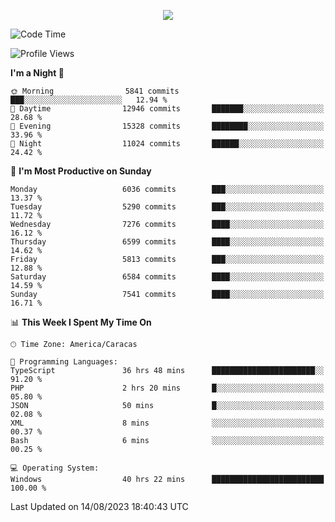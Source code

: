 <p align="center">
  <a href="http://www.github.com/thevacs">
    <img src="https://github-readme-streak-stats.herokuapp.com/?user=thevacs&stroke=ffffff&background=1c1917&ring=0891b2&fire=0891b2&currStreakNum=ffffff&currStreakLabel=0891b2&sideNums=ffffff&sideLabels=ffffff&dates=ffffff&hide_border=true" />
  </a>
</p>

<!--START_SECTION:waka-->
![Code Time](http://img.shields.io/badge/Code%20Time-1%2C615%20hrs%2043%20mins-blue)

![Profile Views](http://img.shields.io/badge/Profile%20Views-0-blue)

**I'm a Night 🦉** 

```text
🌞 Morning                5841 commits        ███░░░░░░░░░░░░░░░░░░░░░░   12.94 % 
🌆 Daytime                12946 commits       ███████░░░░░░░░░░░░░░░░░░   28.68 % 
🌃 Evening                15328 commits       ████████░░░░░░░░░░░░░░░░░   33.96 % 
🌙 Night                  11024 commits       ██████░░░░░░░░░░░░░░░░░░░   24.42 % 
```
📅 **I'm Most Productive on Sunday** 

```text
Monday                   6036 commits        ███░░░░░░░░░░░░░░░░░░░░░░   13.37 % 
Tuesday                  5290 commits        ███░░░░░░░░░░░░░░░░░░░░░░   11.72 % 
Wednesday                7276 commits        ████░░░░░░░░░░░░░░░░░░░░░   16.12 % 
Thursday                 6599 commits        ████░░░░░░░░░░░░░░░░░░░░░   14.62 % 
Friday                   5813 commits        ███░░░░░░░░░░░░░░░░░░░░░░   12.88 % 
Saturday                 6584 commits        ████░░░░░░░░░░░░░░░░░░░░░   14.59 % 
Sunday                   7541 commits        ████░░░░░░░░░░░░░░░░░░░░░   16.71 % 
```


📊 **This Week I Spent My Time On** 

```text
🕑︎ Time Zone: America/Caracas

💬 Programming Languages: 
TypeScript               36 hrs 48 mins      ███████████████████████░░   91.20 % 
PHP                      2 hrs 20 mins       █░░░░░░░░░░░░░░░░░░░░░░░░   05.80 % 
JSON                     50 mins             █░░░░░░░░░░░░░░░░░░░░░░░░   02.08 % 
XML                      8 mins              ░░░░░░░░░░░░░░░░░░░░░░░░░   00.37 % 
Bash                     6 mins              ░░░░░░░░░░░░░░░░░░░░░░░░░   00.25 % 

💻 Operating System: 
Windows                  40 hrs 22 mins      █████████████████████████   100.00 % 
```


 Last Updated on 14/08/2023 18:40:43 UTC
<!--END_SECTION:waka-->
